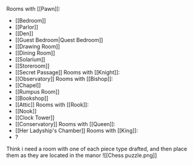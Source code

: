 Rooms with [[Pawn]]:
- [[Bedroom]]
- [[Parlor]]
- [[Den]]
- [[Guest Bedroom|Quest Bedroom]]
- [[Drawing Room]]
- [[Dining Room]]
- [[Solarium]]
- [[Storeroom]]
- [[Secret Passage]]
Rooms with [[Knight]]:
- [[Observatory]]
Rooms with [[Bishop]]:
- [[Chapel]]
- [[Rumpus Room]]
- [[Bookshop]]
- [[Attic]]
Rooms with [[Rook]]:
- [[Nook]]
- [[Clock Tower]]
- [[Conservatory]]
Rooms with [[Queen]]:
- [[Her Ladyship's Chamber]]
Rooms with [[King]]:
- ?

Think i need a room with one of each piece type drafted, and then place them as they are located in the manor
![[Chess puzzle.png]]